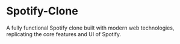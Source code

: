 # Spotify-Clone
A fully functional Spotify clone built with modern web technologies, replicating the core features and UI of Spotify.
